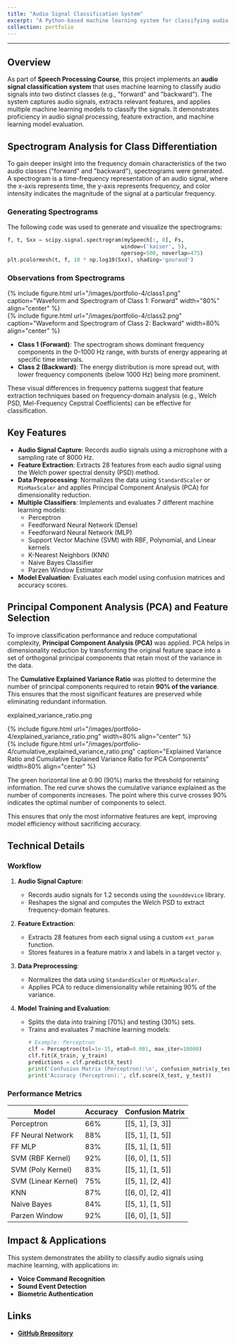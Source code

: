```yaml
---
title: "Audio Signal Classification System"
excerpt: "A Python-based machine learning system for classifying audio signals into two classes using feature extraction and multiple classifiers <br/><img src='/images/portfolio-4/thumbnail.jpeg'>"
collection: portfolio
---
```

---
## Overview
As part of **Speech Processing Course**, this project implements an **audio signal classification system** that uses machine learning to classify audio signals into two distinct classes (e.g., "forward" and "backward"). The system captures audio signals, extracts relevant features, and applies multiple machine learning models to classify the signals. It demonstrates proficiency in audio signal processing, feature extraction, and machine learning model evaluation.


## Spectrogram Analysis for Class Differentiation
To gain deeper insight into the frequency domain characteristics of the two audio classes ("forward" and "backward"), spectrograms were generated. A spectrogram is a time-frequency representation of an audio signal, where the x-axis represents time, the y-axis represents frequency, and color intensity indicates the magnitude of the signal at a particular frequency.

### Generating Spectrograms
The following code was used to generate and visualize the spectrograms:

```python
f, t, Sxx = scipy.signal.spectrogram(mySpeech[:, 0], Fs, 
                                    window=('kaiser', 5), 
                                    nperseg=500, noverlap=475)
plt.pcolormesh(t, f, 10 * np.log10(Sxx), shading='gouraud')
```

### Observations from Spectrograms
<div class="row justify-content-center"> 
    <div class="col-sm-6"> 
        {% include 
            figure.html 
            url="/images/portfolio-4/class1.png" 
            caption="Waveform and Spectrogram of Class 1: Forward" width="80%" 
            align="center" 
        %} 
    </div> 
    <div class="col-sm-6"> 
        {% include 
            figure.html 
            url="/images/portfolio-4/class2.png" 
            caption="Waveform and Spectrogram of Class 2: Backward" 
            width=80% 
            align="center" 
        %}
    </div> 
</div>

- **Class 1 (Forward)**: The spectrogram shows dominant frequency components in the 0–1000 Hz range, with bursts of energy appearing at specific time intervals.
- **Class 2 (Backward)**: The energy distribution is more spread out, with lower frequency components (below 1000 Hz) being more prominent.

These visual differences in frequency patterns suggest that feature extraction techniques based on frequency-domain analysis (e.g., Welch PSD, Mel-Frequency Cepstral Coefficients) can be effective for classification.

## Key Features
- **Audio Signal Capture**: Records audio signals using a microphone with a sampling rate of 8000 Hz.
- **Feature Extraction**: Extracts 28 features from each audio signal using the Welch power spectral density (PSD) method.
- **Data Preprocessing**: Normalizes the data using `StandardScaler` or `MinMaxScaler` and applies Principal Component Analysis (PCA) for dimensionality reduction.
- **Multiple Classifiers**: Implements and evaluates 7 different machine learning models:
  - Perceptron
  - Feedforward Neural Network (Dense)
  - Feedforward Neural Network (MLP)
  - Support Vector Machine (SVM) with RBF, Polynomial, and Linear kernels
  - K-Nearest Neighbors (KNN)
  - Naive Bayes Classifier
  - Parzen Window Estimator
- **Model Evaluation**: Evaluates each model using confusion matrices and accuracy scores.

## Principal Component Analysis (PCA) and Feature Selection

To improve classification performance and reduce computational complexity, **Principal Component Analysis (PCA)** was applied. PCA helps in dimensionality reduction by transforming the original feature space into a set of orthogonal principal components that retain most of the variance in the data.

The **Cumulative Explained Variance Ratio** was plotted to determine the number of principal components required to retain **90% of the variance**. This ensures that the most significant features are preserved while eliminating redundant information.

explained_variance_ratio.png

<div class="row justify-content-center"> 
    <div class="col-sm-6"> 
        {% include figure.html url="/images/portfolio-4/explained_variance_ratio.png" width=80% align="center" %} 
    </div> 
</div>

<div class="row justify-content-center"> 
    <div class="col-sm-6"> 
        {% include figure.html url="/images/portfolio-4/cumulative_explained_variance_ratio.png" caption="Explained Variance Ratio and Cumulative Explained Variance Ratio for PCA Components" width=80% align="center" %} 
    </div> 
</div>

The green horizontal line at 0.90 (90%) marks the threshold for retaining information. The red curve shows the cumulative variance explained as the number of components increases. The point where this curve crosses 90% indicates the optimal number of components to select.

This ensures that only the most informative features are kept, improving model efficiency without sacrificing accuracy.

## Technical Details
### Workflow
1. **Audio Signal Capture**:
   - Records audio signals for 1.2 seconds using the `sounddevice` library.
   - Reshapes the signal and computes the Welch PSD to extract frequency-domain features.

2. **Feature Extraction**:
   - Extracts 28 features from each signal using a custom `ext_param` function.
   - Stores features in a feature matrix `X` and labels in a target vector `y`.

3. **Data Preprocessing**:
   - Normalizes the data using `StandardScaler` or `MinMaxScaler`.
   - Applies PCA to reduce dimensionality while retaining 90% of the variance.

4. **Model Training and Evaluation**:
   - Splits the data into training (70%) and testing (30%) sets.
   - Trains and evaluates 7 machine learning models:
     ```python
     # Example: Perceptron
     clf = Perceptron(tol=1e-15, eta0=0.001, max_iter=10000)
     clf.fit(X_train, y_train)
     predictions = clf.predict(X_test)
     print('Confusion Matrix (Perceptron):\n', confusion_matrix(y_test, predictions))
     print('Accuracy (Perceptron):', clf.score(X_test, y_test))
     ```

### Performance Metrics
| Model               | Accuracy | Confusion Matrix       |
|---------------------|----------|------------------------|
| Perceptron          | 66%      | [[5, 1], [3, 3]]       |
| FF Neural Network   | 88%      | [[5, 1], [1, 5]]       |
| FF MLP              | 83%      | [[5, 1], [1, 5]]       |
| SVM (RBF Kernel)    | 92%      | [[6, 0], [1, 5]]       |
| SVM (Poly Kernel)   | 83%      | [[5, 1], [1, 5]]       |
| SVM (Linear Kernel) | 75%      | [[5, 1], [2, 4]]       |
| KNN                 | 87%      | [[6, 0], [2, 4]]       |
| Naive Bayes         | 84%      | [[5, 1], [1, 5]]       |
| Parzen Window       | 92%      | [[6, 0], [1, 5]]       |

## Impact & Applications
This system demonstrates the ability to classify audio signals using machine learning, with applications in:

- **Voice Command Recognition**
- **Sound Event Detection**
- **Biometric Authentication**

## Links
- **[GitHub Repository](https://github.com/PHYRA47/Computer-Vision/tree/main/speech-processing-labs)**
